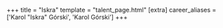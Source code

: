 +++
title = "Iskra"
template = "talent_page.html"
[extra]
career_aliases = ['Karol "Iskra" Górski', 'Karol Górski']
+++
